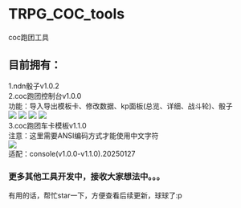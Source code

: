 # TRPG_COC_tools
coc跑团工具

## 目前拥有：

1.ndn骰子v1.0.2<br>
2.coc跑团控制台v1.0.0<br>
  功能：导入导出模板卡、修改数据、kp面板(总览、详细、战斗轮)、骰子<br>
  <image src=images\1.0.0-1.png/>
  <image src=images\1.0.0-2.png/>
  <image src=images\1.0.0-3.png/>
  <image src=images\1.0.0-4.png/><br>
3.coc跑团车卡模板v1.1.0<br>
  注意：这里需要ANSI编码方式才能使用中文字符<br>
  <image src=images\txt1.0.0-1.png/><br>
适配：console(v1.0.0-v1.1.0).20250127
### 更多其他工具开发中，接收大家想法中。。。
有用的话，帮忙star一下，方便查看后续更新，球球了:p
